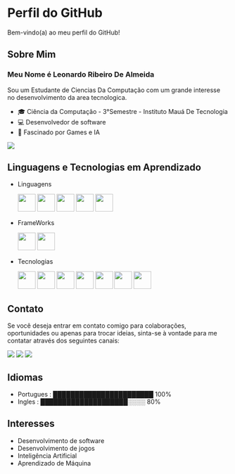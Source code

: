 # Perfil do GitHub

Bem-vindo(a) ao meu perfil do GitHub! 

## Sobre Mim

### Meu Nome é Leonardo Ribeiro De Almeida
Sou um Estudante de Ciencias Da Computação com um grande interesse no desenvolvimento da area tecnologica.

- 🎓 Ciência da Computação - 3°Semestre - Instituto Mauá De Tecnologia 
- 💻 Desenvolvedor de software
- 🤖 Fascinado por Games e IA 

<div>
<picture>
<source
  srcset="https://github-readme-stats.vercel.app/api?username=TheRibeiro&show_icons=true&theme=dark"
  media="(prefers-color-scheme: dark)"
/>
<source
  srcset="https://github-readme-stats.vercel.app/api?username=TheRibeiro&show_icons=true"
  media="(prefers-color-scheme: light), (prefers-color-scheme: no-preference)"
/>
<img src="https://github-readme-stats.vercel.app/api?username=TheRibeiro&show_icons=true" />
</picture>
</div>
  
  ## Linguagens e Tecnologias em Aprendizado

- Linguagens 
  
  <img src="https://cdn.jsdelivr.net/gh/devicons/devicon/icons/java/java-original.svg" width="40" height="40"/> <img src="https://cdn.jsdelivr.net/gh/devicons/devicon/icons/python/python-original.svg" width="40" height="40" /> <img src="https://cdn.jsdelivr.net/gh/devicons/devicon/icons/html5/html5-original.svg" width="40" height="40" /> 
          <img src="https://cdn.jsdelivr.net/gh/devicons/devicon/icons/css3/css3-original.svg" width="40" height="40" /> 
              <img src="https://cdn.jsdelivr.net/gh/devicons/devicon/icons/javascript/javascript-original.svg" width="40" height="40" />
          
- FrameWorks
  
   <img src="https://cdn.jsdelivr.net/gh/devicons/devicon/icons/react/react-original.svg" width="40" height="40" />   <img src="https://cdn.jsdelivr.net/gh/devicons/devicon/icons/bootstrap/bootstrap-original.svg" width="40" height="40" />
  
- Tecnologias
  
  <img src="https://cdn.jsdelivr.net/gh/devicons/devicon/icons/git/git-original.svg" width="40" height="40" />          <img src="https://cdn.jsdelivr.net/gh/devicons/devicon/icons/mysql/mysql-original.svg" width="40" height="40" /> 
            <img src="https://cdn.jsdelivr.net/gh/devicons/devicon/icons/wordpress/wordpress-plain.svg"
           width="40" height="40"  />
            <img src="https://cdn.jsdelivr.net/gh/devicons/devicon/icons/canva/canva-original.svg" width="40" height="40" />
            <img src="https://cdn.jsdelivr.net/gh/devicons/devicon/icons/filezilla/filezilla-plain.svg" width="40" height="40" />
            <img src="https://cdn.jsdelivr.net/gh/devicons/devicon/icons/windows8/windows8-original.svg" width="40" height="40" />   <img src="https://cdn.jsdelivr.net/gh/devicons/devicon/icons/anaconda/anaconda-original.svg" width="40" height="40" />
  
            
          
          
  






## Contato

Se você deseja entrar em contato comigo para colaborações, oportunidades ou apenas para trocar ideias, sinta-se à vontade para me contatar através dos seguintes canais:

<div>
<a href="https://www.instagram.com/ribeiro_le0/" target="_blank"><img src="https://img.shields.io/badge/-Instagram-%23E4405F?style=for-the-badge&logo=instagram&logoColor=white" target="_blank"></a>
<a href = "mailto:ribeirooalmeida@hotmail.com"><img src="https://img.shields.io/badge/Gmail-D14836?style=for-the-badge&logo=gmail&logoColor=white" target="_blank"></a>
<a href="https://www.linkedin.com/in/leonardo-ribeiro-27509a271/" target="_blank"><img src="https://img.shields.io/badge/-LinkedIn-%230077B5?style=for-the-badge&logo=linkedin&logoColor=white" target="_blank"></a>   
</div>

## Idiomas



- Portugues : ███████████████████████ 100%
- Ingles : ████████████████████░░░░ 80%


## Interesses

- Desenvolvimento de software
- Desenvolvimento de jogos 
- Inteligência Artificial
- Aprendizado de Máquina

